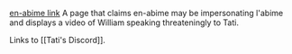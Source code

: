 [en-abime link](https://www.en-abime.com/error404)
A page that claims en-abime may be impersonating l'abime and displays a video of William speaking threateningly to Tati.

Links to [[Tati's Discord]].
